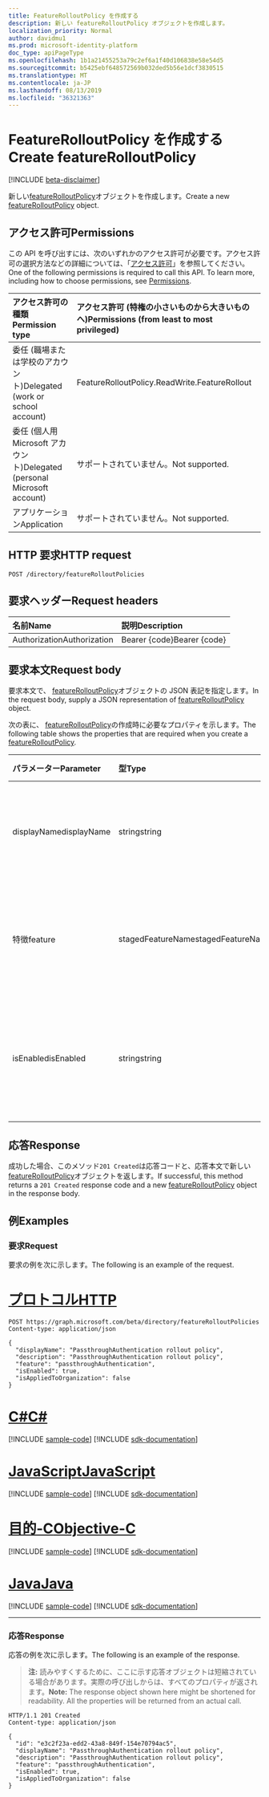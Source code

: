 ```yaml
---
title: FeatureRolloutPolicy を作成する
description: 新しい featureRolloutPolicy オブジェクトを作成します。
localization_priority: Normal
author: davidmu1
ms.prod: microsoft-identity-platform
doc_type: apiPageType
ms.openlocfilehash: 1b1a21455253a79c2ef6a1f40d106838e58e54d5
ms.sourcegitcommit: b5425ebf648572569b032ded5b56e1dcf3830515
ms.translationtype: MT
ms.contentlocale: ja-JP
ms.lasthandoff: 08/13/2019
ms.locfileid: "36321363"
---
```

# <a name="create-featurerolloutpolicy"></a><span data-ttu-id="a1fb1-103">FeatureRolloutPolicy を作成する</span><span class="sxs-lookup"><span data-stu-id="a1fb1-103">Create featureRolloutPolicy</span></span>

[!INCLUDE [beta-disclaimer](../../includes/beta-disclaimer.md)]

<span data-ttu-id="a1fb1-104">新しい[featureRolloutPolicy](../resources/featurerolloutpolicy.md)オブジェクトを作成します。</span><span class="sxs-lookup"><span data-stu-id="a1fb1-104">Create a new [featureRolloutPolicy](../resources/featurerolloutpolicy.md) object.</span></span>

## <a name="permissions"></a><span data-ttu-id="a1fb1-105">アクセス許可</span><span class="sxs-lookup"><span data-stu-id="a1fb1-105">Permissions</span></span>

<span data-ttu-id="a1fb1-p101">この API を呼び出すには、次のいずれかのアクセス許可が必要です。アクセス許可の選択方法などの詳細については、「[アクセス許可](/graph/permissions-reference)」を参照してください。</span><span class="sxs-lookup"><span data-stu-id="a1fb1-p101">One of the following permissions is required to call this API. To learn more, including how to choose permissions, see [Permissions](/graph/permissions-reference).</span></span>

| <span data-ttu-id="a1fb1-108">アクセス許可の種類</span><span class="sxs-lookup"><span data-stu-id="a1fb1-108">Permission type</span></span>                        | <span data-ttu-id="a1fb1-109">アクセス許可 (特権の小さいものから大きいものへ)</span><span class="sxs-lookup"><span data-stu-id="a1fb1-109">Permissions (from least to most privileged)</span></span> |
|:---------------------------------------|:--------------------------------------------|
| <span data-ttu-id="a1fb1-110">委任 (職場または学校のアカウント)</span><span class="sxs-lookup"><span data-stu-id="a1fb1-110">Delegated (work or school account)</span></span>     | <span data-ttu-id="a1fb1-111">FeatureRollout</span><span class="sxs-lookup"><span data-stu-id="a1fb1-111">Policy.ReadWrite.FeatureRollout</span></span> |
| <span data-ttu-id="a1fb1-112">委任 (個人用 Microsoft アカウント)</span><span class="sxs-lookup"><span data-stu-id="a1fb1-112">Delegated (personal Microsoft account)</span></span> | <span data-ttu-id="a1fb1-113">サポートされていません。</span><span class="sxs-lookup"><span data-stu-id="a1fb1-113">Not supported.</span></span> |
| <span data-ttu-id="a1fb1-114">アプリケーション</span><span class="sxs-lookup"><span data-stu-id="a1fb1-114">Application</span></span>                            | <span data-ttu-id="a1fb1-115">サポートされていません。</span><span class="sxs-lookup"><span data-stu-id="a1fb1-115">Not supported.</span></span> |

## <a name="http-request"></a><span data-ttu-id="a1fb1-116">HTTP 要求</span><span class="sxs-lookup"><span data-stu-id="a1fb1-116">HTTP request</span></span>

<!-- { "blockType": "ignored" } -->

```http
POST /directory/featureRolloutPolicies
```

## <a name="request-headers"></a><span data-ttu-id="a1fb1-117">要求ヘッダー</span><span class="sxs-lookup"><span data-stu-id="a1fb1-117">Request headers</span></span>

| <span data-ttu-id="a1fb1-118">名前</span><span class="sxs-lookup"><span data-stu-id="a1fb1-118">Name</span></span>          | <span data-ttu-id="a1fb1-119">説明</span><span class="sxs-lookup"><span data-stu-id="a1fb1-119">Description</span></span>   |
|:--------------|:--------------|
| <span data-ttu-id="a1fb1-120">Authorization</span><span class="sxs-lookup"><span data-stu-id="a1fb1-120">Authorization</span></span> | <span data-ttu-id="a1fb1-121">Bearer {code}</span><span class="sxs-lookup"><span data-stu-id="a1fb1-121">Bearer {code}</span></span> |

## <a name="request-body"></a><span data-ttu-id="a1fb1-122">要求本文</span><span class="sxs-lookup"><span data-stu-id="a1fb1-122">Request body</span></span>

<span data-ttu-id="a1fb1-123">要求本文で、 [featureRolloutPolicy](../resources/featurerolloutpolicy.md)オブジェクトの JSON 表記を指定します。</span><span class="sxs-lookup"><span data-stu-id="a1fb1-123">In the request body, supply a JSON representation of [featureRolloutPolicy](../resources/featurerolloutpolicy.md) object.</span></span>

<span data-ttu-id="a1fb1-124">次の表に、 [featureRolloutPolicy](../resources/featurerolloutpolicy.md)の作成時に必要なプロパティを示します。</span><span class="sxs-lookup"><span data-stu-id="a1fb1-124">The following table shows the properties that are required when you create a [featureRolloutPolicy](../resources/featurerolloutpolicy.md).</span></span>

| <span data-ttu-id="a1fb1-125">パラメーター</span><span class="sxs-lookup"><span data-stu-id="a1fb1-125">Parameter</span></span> | <span data-ttu-id="a1fb1-126">型</span><span class="sxs-lookup"><span data-stu-id="a1fb1-126">Type</span></span> | <span data-ttu-id="a1fb1-127">説明</span><span class="sxs-lookup"><span data-stu-id="a1fb1-127">Description</span></span>|
|:---------------|:--------|:----------|
|<span data-ttu-id="a1fb1-128">displayName</span><span class="sxs-lookup"><span data-stu-id="a1fb1-128">displayName</span></span> |<span data-ttu-id="a1fb1-129">string</span><span class="sxs-lookup"><span data-stu-id="a1fb1-129">string</span></span> |<span data-ttu-id="a1fb1-130">この機能ロールアウトポリシーの表示名。</span><span class="sxs-lookup"><span data-stu-id="a1fb1-130">The display name for this feature rollout policy.</span></span>|
|<span data-ttu-id="a1fb1-131">特徴</span><span class="sxs-lookup"><span data-stu-id="a1fb1-131">feature</span></span> |<span data-ttu-id="a1fb1-132">stagedFeatureName</span><span class="sxs-lookup"><span data-stu-id="a1fb1-132">stagedFeatureName</span></span> |<span data-ttu-id="a1fb1-133">このポリシーを使用してロールアウトされる機能。</span><span class="sxs-lookup"><span data-stu-id="a1fb1-133">The feature that would be rolled out using this policy.</span></span>|
|<span data-ttu-id="a1fb1-134">isEnabled</span><span class="sxs-lookup"><span data-stu-id="a1fb1-134">isEnabled</span></span> |<span data-ttu-id="a1fb1-135">string</span><span class="sxs-lookup"><span data-stu-id="a1fb1-135">string</span></span> |<span data-ttu-id="a1fb1-136">機能ロールアウトが有効になっているかどうかを示します。</span><span class="sxs-lookup"><span data-stu-id="a1fb1-136">Indicates whether the feature rollout is enabled.</span></span>|

## <a name="response"></a><span data-ttu-id="a1fb1-137">応答</span><span class="sxs-lookup"><span data-stu-id="a1fb1-137">Response</span></span>

<span data-ttu-id="a1fb1-138">成功した場合、このメソッド`201 Created`は応答コードと、応答本文で新しい[featureRolloutPolicy](../resources/featurerolloutpolicy.md)オブジェクトを返します。</span><span class="sxs-lookup"><span data-stu-id="a1fb1-138">If successful, this method returns a `201 Created` response code and a new [featureRolloutPolicy](../resources/featurerolloutpolicy.md) object in the response body.</span></span>

## <a name="examples"></a><span data-ttu-id="a1fb1-139">例</span><span class="sxs-lookup"><span data-stu-id="a1fb1-139">Examples</span></span>

### <a name="request"></a><span data-ttu-id="a1fb1-140">要求</span><span class="sxs-lookup"><span data-stu-id="a1fb1-140">Request</span></span>

<span data-ttu-id="a1fb1-141">要求の例を次に示します。</span><span class="sxs-lookup"><span data-stu-id="a1fb1-141">The following is an example of the request.</span></span>

# <a name="httptabhttp"></a>[<span data-ttu-id="a1fb1-142">プロトコル</span><span class="sxs-lookup"><span data-stu-id="a1fb1-142">HTTP</span></span>](#tab/http)
<!-- {
  "blockType": "request",
  "name": "create_featurerolloutpolicy_from_directory"
}-->

```http
POST https://graph.microsoft.com/beta/directory/featureRolloutPolicies
Content-type: application/json

{
  "displayName": "PassthroughAuthentication rollout policy",
  "description": "PassthroughAuthentication rollout policy",
  "feature": "passthroughAuthentication",
  "isEnabled": true,
  "isAppliedToOrganization": false
}
```
# <a name="ctabcsharp"></a>[<span data-ttu-id="a1fb1-143">C#</span><span class="sxs-lookup"><span data-stu-id="a1fb1-143">C#</span></span>](#tab/csharp)
[!INCLUDE [sample-code](../includes/snippets/csharp/create-featurerolloutpolicy-from-directory-csharp-snippets.md)]
[!INCLUDE [sdk-documentation](../includes/snippets/snippets-sdk-documentation-link.md)]

# <a name="javascripttabjavascript"></a>[<span data-ttu-id="a1fb1-144">JavaScript</span><span class="sxs-lookup"><span data-stu-id="a1fb1-144">JavaScript</span></span>](#tab/javascript)
[!INCLUDE [sample-code](../includes/snippets/javascript/create-featurerolloutpolicy-from-directory-javascript-snippets.md)]
[!INCLUDE [sdk-documentation](../includes/snippets/snippets-sdk-documentation-link.md)]

# <a name="objective-ctabobjc"></a>[<span data-ttu-id="a1fb1-145">目的-C</span><span class="sxs-lookup"><span data-stu-id="a1fb1-145">Objective-C</span></span>](#tab/objc)
[!INCLUDE [sample-code](../includes/snippets/objc/create-featurerolloutpolicy-from-directory-objc-snippets.md)]
[!INCLUDE [sdk-documentation](../includes/snippets/snippets-sdk-documentation-link.md)]

# <a name="javatabjava"></a>[<span data-ttu-id="a1fb1-146">Java</span><span class="sxs-lookup"><span data-stu-id="a1fb1-146">Java</span></span>](#tab/java)
[!INCLUDE [sample-code](../includes/snippets/java/create-featurerolloutpolicy-from-directory-java-snippets.md)]
[!INCLUDE [sdk-documentation](../includes/snippets/snippets-sdk-documentation-link.md)]

---


### <a name="response"></a><span data-ttu-id="a1fb1-147">応答</span><span class="sxs-lookup"><span data-stu-id="a1fb1-147">Response</span></span>

<span data-ttu-id="a1fb1-148">応答の例を次に示します。</span><span class="sxs-lookup"><span data-stu-id="a1fb1-148">The following is an example of the response.</span></span>

> <span data-ttu-id="a1fb1-p102">**注:** 読みやすくするために、ここに示す応答オブジェクトは短縮されている場合があります。実際の呼び出しからは、すべてのプロパティが返されます。</span><span class="sxs-lookup"><span data-stu-id="a1fb1-p102">**Note:** The response object shown here might be shortened for readability. All the properties will be returned from an actual call.</span></span>

<!-- {
  "blockType": "response",
  "truncated": true,
  "@odata.type": "microsoft.graph.featureRolloutPolicy"
} -->

```http
HTTP/1.1 201 Created
Content-type: application/json

{
  "id": "e3c2f23a-edd2-43a8-849f-154e70794ac5",
  "displayName": "PassthroughAuthentication rollout policy",
  "description": "PassthroughAuthentication rollout policy",
  "feature": "passthroughAuthentication",
  "isEnabled": true,
  "isAppliedToOrganization": false
}
```

<!-- uuid: 16cd6b66-4b1a-43a1-adaf-3a886856ed98
2019-02-04 14:57:30 UTC -->
<!-- {
  "type": "#page.annotation",
  "description": "Create featureRolloutPolicy",
  "keywords": "",
  "section": "documentation",
  "tocPath": ""
}-->
